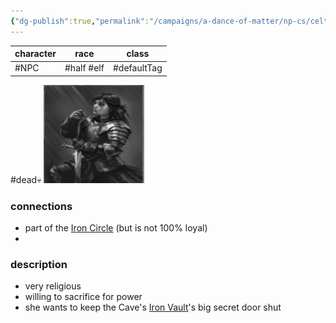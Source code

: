 ```yaml
---
{"dg-publish":true,"permalink":"/campaigns/a-dance-of-matter/np-cs/celtis/"}
---
```


| character | race       | class       |
| --------- | ---------- | ----------- |
| #NPC      | #half #elf | #defaultTag |
#dead💀
![](/img/user/attachments/img-enemy-halfelf.jpg)
### connections
- part of the [Iron Circle](Campaigns/A%20Dance%20of%20Matter/Clans%20⚔/Iron%20Circle.md) (but is not 100% loyal)
- 

### description
- very religious 
- willing to sacrifice for power
- she wants to keep the Cave's [Iron Vault](Campaigns/A%20Dance%20of%20Matter/Landmarks%20⛰/Iron%20Vault.md)'s big secret door shut 